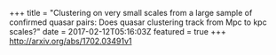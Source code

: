 +++
title = "Clustering on very small scales from a large sample of confirmed quasar   pairs: Does quasar clustering track from Mpc to kpc scales?"
date = 2017-02-12T05:16:03Z
featured = true
+++
http://arxiv.org/abs/1702.03491v1